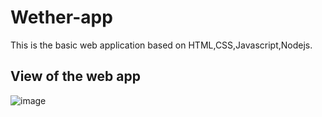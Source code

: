 # Wether-app

This is the basic web application based on HTML,CSS,Javascript,Nodejs.

## View of the web app
![image](https://user-images.githubusercontent.com/60250884/129511914-ed92ae2d-7749-4a44-bed7-676ce7dd80c9.png)

